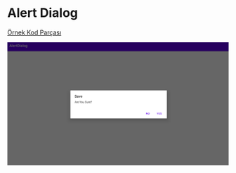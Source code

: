 # Alert Dialog

[Örnek Kod Parçası](https://github.com/zumrudu-anka/android-studio-studies/blob/master/AlertDialog/app/src/main/java/com/zumruduanka/alertdialog/MainActivity.java)

![Alert Dialog](https://github.com/zumrudu-anka/AndroidStudioStudies/blob/master/Presentations/AlertDialog.png)